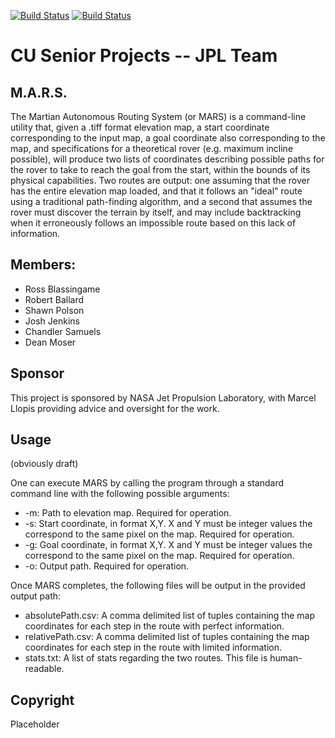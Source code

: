 [![Build Status](https://travis-ci.org/RossBlassingame/JPL-CUSeniorProjects.svg?branch=master)](https://travis-ci.org/RossBlassingame/JPL-CUSeniorProjects)
[![Build Status](https://travis-ci.org/RossBlassingame/JPL-CUSeniorProjects.svg?branch=dev)](https://travis-ci.org/RossBlassingame/JPL-CUSeniorProjects)

# CU Senior Projects -- JPL Team

## M.A.R.S.
The Martian Autonomous Routing System (or MARS) is a command-line utility that, given a .tiff format elevation map, a start coordinate corresponding to the input map, a goal coordinate also corresponding to the map, and specifications for a theoretical rover (e.g. maximum incline possible), will produce two lists of coordinates describing possible paths for the rover to take to reach the goal from the start, within the bounds of its physical capabilities. Two routes are output: one assuming that the rover has the entire elevation map loaded, and that it follows an "ideal" route using a traditional path-finding algorithm, and a second that assumes the rover must discover the terrain by itself, and may include backtracking when it erroneously follows an impossible route based on this lack of information.

## Members:
 - Ross Blassingame
 - Robert Ballard
 - Shawn Polson
 - Josh Jenkins
 - Chandler Samuels
 - Dean Moser
 
## Sponsor
This project is sponsored by NASA Jet Propulsion Laboratory, with Marcel Llopis providing advice and oversight for the work.

## Usage
(obviously draft)

One can execute MARS by calling the program through a standard command line with the following possible arguments:

 - -m: Path to elevation map. Required for operation.
 - -s: Start coordinate, in format X,Y. X and Y must be integer values the correspond to the same pixel on the map. Required for operation.
 - -g: Goal coordinate, in format X,Y. X and Y must be integer values the correspond to the same pixel on the map. Required for operation.
 - -o: Output path. Required for operation.

Once MARS completes, the following files will be output in the provided output path:

 - absolutePath.csv: A comma delimited list of tuples containing the map coordinates for each step in the route with perfect information.
 - relativePath.csv: A comma delimited list of tuples containing the map coordinates for each step in the route with limited information.
 - stats.txt: A list of stats regarding the two routes. This file is human-readable.

## Copyright
Placeholder
